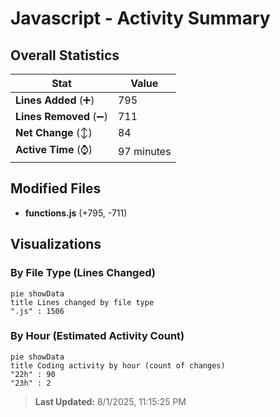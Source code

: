 # Javascript - Activity Summary 

## Overall Statistics

| Stat                   | Value                                                             |
| ---------------------- | ----------------------------------------------------------------- |
| **Lines Added** (➕)   | 795                                          |
| **Lines Removed** (➖) | 711                                        |
| **Net Change** (↕)    | 84                |
| **Active Time** (⌚)   | 97 minutes |


## Modified Files
- **functions.js** (+795, -711)

## Visualizations

### By File Type (Lines Changed)

```mermaid
pie showData
title Lines changed by file type
".js" : 1506
```

### By Hour (Estimated Activity Count)

```mermaid
pie showData
title Coding activity by hour (count of changes)
"22h" : 90
"23h" : 2
```


> **Last Updated:** 8/1/2025, 11:15:25 PM